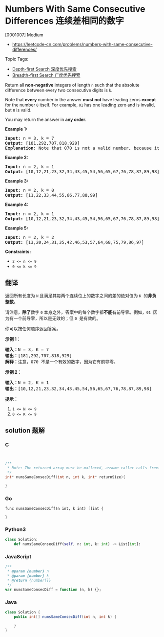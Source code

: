 # Numbers With Same Consecutive Differences 连续差相同的数字

[0001007] Medium

- https://leetcode-cn.com/problems/numbers-with-same-consecutive-differences/

Topic Tags:

- [Depth-first Search 深度优先搜索](https://leetcode-cn.com/tag/depth-first-search/)
- [Breadth-first Search 广度优先搜索](https://leetcode-cn.com/tag/breadth-first-search/)

Return all **non-negative** integers of length `n` such that the absolute difference between every two consecutive digits is `k`.

Note that **every** number in the answer **must not** have leading zeros **except** for the number `0` itself. For example, `01` has one leading zero and is invalid, but `0` is valid.

You may return the answer in **any order**.

**Example 1:**

<pre><strong>Input:</strong> n = 3, k = 7
<strong>Output:</strong> [181,292,707,818,929]
<strong>Explanation: </strong>Note that 070 is not a valid number, because it has leading zeroes.
</pre>

**Example 2:**

<pre><strong>Input:</strong> n = 2, k = 1
<strong>Output:</strong> [10,12,21,23,32,34,43,45,54,56,65,67,76,78,87,89,98]
</pre>

**Example 3:**

<pre><strong>Input:</strong> n = 2, k = 0
<strong>Output:</strong> [11,22,33,44,55,66,77,88,99]
</pre>

**Example 4:**

<pre><strong>Input:</strong> n = 2, k = 1
<strong>Output:</strong> [10,12,21,23,32,34,43,45,54,56,65,67,76,78,87,89,98]
</pre>

**Example 5:**

<pre><strong>Input:</strong> n = 2, k = 2
<strong>Output:</strong> [13,20,24,31,35,42,46,53,57,64,68,75,79,86,97]
</pre>

**Constraints:**

- `2 <= n <= 9`
- `0 <= k <= 9`

## 翻译

返回所有长度为 `N` 且满足其每两个连续位上的数字之间的差的绝对值为 `K`  的**非负整数**。

请注意，**除了**数字 `0` 本身之外，答案中的每个数字都**不能**有前导零。例如，`01`  因为有一个前导零，所以是无效的；但 `0`  是有效的。

你可以按任何顺序返回答案。

**示例 1：**

<pre><strong>输入：</strong>N = 3, K = 7
<strong>输出：</strong>[181,292,707,818,929]
<strong>解释：</strong>注意，070 不是一个有效的数字，因为它有前导零。
</pre>

**示例 2：**

<pre><strong>输入：</strong>N = 2, K = 1
<strong>输出：</strong>[10,12,21,23,32,34,43,45,54,56,65,67,76,78,87,89,98]</pre>

**提示：**

1.  `1 <= N <= 9`
2.  `0 <= K <= 9`

## solution 题解

### C

```c


/**
 * Note: The returned array must be malloced, assume caller calls free().
 */
int* numsSameConsecDiff(int n, int k, int* returnSize){

}
```

### Go

```golang
func numsSameConsecDiff(n int, k int) []int {

}
```

### Python3

```python
class Solution:
    def numsSameConsecDiff(self, n: int, k: int) -> List[int]:
```

### JavaScript

```javascript
/**
 * @param {number} n
 * @param {number} k
 * @return {number[]}
 */
var numsSameConsecDiff = function (n, k) {};
```

### Java

```java
class Solution {
    public int[] numsSameConsecDiff(int n, int k) {

    }
}
```
